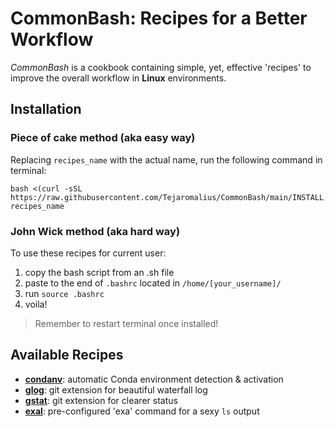 # CommonBash: Recipes for a Better Workflow
_CommonBash_ is a cookbook containing simple, yet, effective 'recipes' to improve the overall workflow in **Linux** environments.

## Installation
### Piece of cake method (aka easy way)
Replacing `recipes_name` with the actual name, run the following command in terminal:

    bash <(curl -sSL https://raw.githubusercontent.com/Tejaromalius/CommonBash/main/INSTALL.sh) recipes_name

### John Wick method (aka hard way)
To use these recipes for current user:
    
1. copy the bash script from an .sh file
2. paste to the end of `.bashrc` located in `/home/[your_username]/`
3. run `source .bashrc`
4. voila!

> Remember to restart terminal once installed!

## Available Recipes
- [**condanv**](scripts/condanv/condanv.sh): automatic Conda environment detection & activation
- [**glog**](scripts/glog/glog.sh): git extension for beautiful waterfall log
- [**gstat**](scripts/gstat/gstat.sh): git extension for clearer status
- [**exal**](scripts/exal/exal.sh): pre-configured 'exa' command for a sexy `ls` output